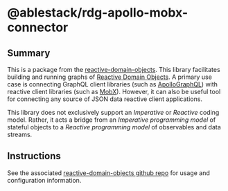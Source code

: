 # @ablestack/rdg-apollo-mobx-connector

## Summary

This is a package from the [reactive-domain-objects](https://github.com/ablestack/reactive-domain-objects). This library facilitates building and running graphs of [Reactive Domain Objects](#reactive-domain-objects). A primary use case is connecting GraphQL client libraries (such as [ApolloGraphQL](https://github.com/apollographql/apollo-client)) with reactive client libraries (such as [MobX](https://mobx.js.org/)). However, it can also be useful tool for connecting any source of JSON data reactive client applications.

This library does not exclusively support an _Imperative_ or _Reactive_ coding model. Rather, it acts a bridge from an _Imperative programming model_ of stateful objects to a _Reactive programming model_ of observables and data streams.

## Instructions

See the associated [reactive-domain-objects github repo](https://github.com/ablestack/reactive-domain-objects) for usage and configuration information.
